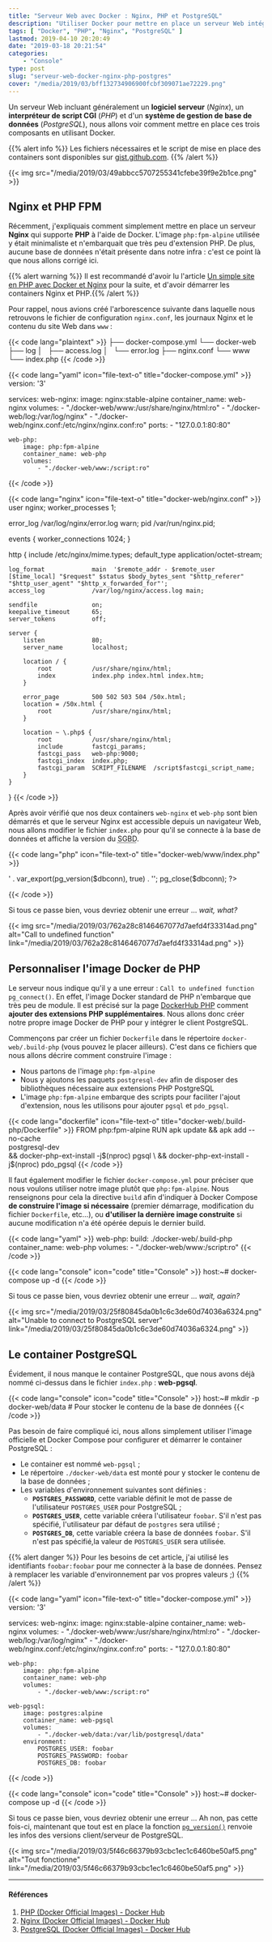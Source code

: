 ```yaml
---
title: "Serveur Web avec Docker : Nginx, PHP et PostgreSQL"
description: "Utiliser Docker pour mettre en place un serveur Web intégrant une base de données PostgreSQL, PHP-FPM et servi par Nginx."
tags: [ "Docker", "PHP", "Nginx", "PostgreSQL" ]
lastmod: 2019-04-10 20:20:49
date: "2019-03-18 20:21:54"
categories:
    - "Console"
type: post
slug: "serveur-web-docker-nginx-php-postgres"
cover: "/media/2019/03/bff132734906900fcbf309071ae72229.png"
---
```


Un serveur Web incluant généralement un **logiciel serveur** (_Nginx_), un **interpréteur de script CGI** (_PHP_) et d'un **système de gestion de base de données** (_PostgreSQL_), nous allons voir comment mettre en place ces trois composants en utilisant Docker.

<!-- more -->

{{% alert info %}}<i class="fa fa-github"></i> Les fichiers nécessaires et le script de mise en place des containers sont disponibles sur [gist.github.com](https://gist.github.com/vonKrafft/18019dedb49eae01035489bbb9ff856c). {{% /alert %}}

{{< img src="/media/2019/03/49abbcc5707255341cfebe39f9e2b1ce.png" >}}

## Nginx et PHP FPM

Récemment, j'expliquais comment simplement mettre en place un serveur **Nginx** qui supporte **PHP** à l'aide de Docker. L'image `php:fpm-alpine` utilisée y était minimaliste et n'embarquait que très peu d'extension PHP. De plus, aucune base de données n'était présente dans notre infra : c'est ce point là que nous allons corrigé ici.

{{% alert warning %}}<i class="fa fa-exclamation-circle"></i> Il est recommandé d'avoir lu l'article [Un simple site en PHP avec Docker et Nginx](/console/simple-site-php-avec-docker-nginx) pour la suite, et d'avoir démarrer les containers Nginx et PHP.{{% /alert %}}

Pour rappel, nous avions créé l'arborescence suivante dans laquelle nous retrouvons le fichier de configuration `nginx.conf`, les journaux Nginx et le contenu du site Web dans `www` :

{{< code lang="plaintext" >}}
├── docker-compose.yml
└── docker-web
    ├── log
    │   ├── access.log
    │   └── error.log
    ├── nginx.conf
    └── www
        └── index.php
{{< /code >}}

{{< code lang="yaml" icon="file-text-o" title="docker-compose.yml" >}}
version: '3'

services:
    web-nginx:
        image: nginx:stable-alpine
        container_name: web-nginx
        volumes:
            - "./docker-web/www:/usr/share/nginx/html:ro"
            - "./docker-web/log:/var/log/nginx"
            - "./docker-web/nginx.conf:/etc/nginx/nginx.conf:ro"
        ports:
            - "127.0.0.1:80:80"

    web-php:
        image: php:fpm-alpine
        container_name: web-php
        volumes:
            - "./docker-web/www:/script:ro"
{{< /code >}}

{{< code lang="nginx" icon="file-text-o" title="docker-web/nginx.conf" >}}
user                       nginx;
worker_processes           1;

error_log                  /var/log/nginx/error.log warn;
pid                        /var/run/nginx.pid;

events {
    worker_connections     1024;
}

http {
    include                /etc/nginx/mime.types;
    default_type           application/octet-stream;
    
    log_format             main  '$remote_addr - $remote_user [$time_local] "$request" $status $body_bytes_sent "$http_referer" "$http_user_agent" "$http_x_forwarded_for"';
    access_log             /var/log/nginx/access.log main;
    
    sendfile               on;
    keepalive_timeout      65;
    server_tokens          off;

    server {
        listen             80;
        server_name        localhost;
        
        location / {
            root           /usr/share/nginx/html;
            index          index.php index.html index.htm;
        }
        
        error_page         500 502 503 504 /50x.html;
        location = /50x.html {
            root           /usr/share/nginx/html;
        }

        location ~ \.php$ {
            root           /usr/share/nginx/html;
            include        fastcgi_params;
            fastcgi_pass   web-php:9000;
            fastcgi_index  index.php;
            fastcgi_param  SCRIPT_FILENAME  /script$fastcgi_script_name;
        }
    }
}
{{< /code >}}

Après avoir vérifié que nos deux containers `web-nginx` et `web-php` sont bien démarrés et que le serveur Nginx est accessible depuis un navigateur Web, nous allons modifier le fichier `index.php` pour qu'il se connecte à la base de données et affiche la version du <abbr title="Système de Gestion de Base de Données">SGBD</abbr>.

{{< code lang="php" icon="file-text-o" title="docker-web/www/index.php" >}}
<?php
$dbconn = pg_connect('host=web-pgsql port=5432 dbname=foobar user=foobar password=foobar')
    or die('Could not connect');
     
echo '<pre>' . var_export(pg_version($dbconn), true) . '</pre>';

pg_close($dbconn);
?>
{{< /code >}}

Si tous ce passe bien, vous devriez obtenir une erreur ... _wait, what?_

{{< img src="/media/2019/03/762a28c8146467077d7aefd4f33314ad.png" alt="Call to undefined function" link="/media/2019/03/762a28c8146467077d7aefd4f33314ad.png" >}}

## Personnaliser l'image Docker de PHP

Le serveur nous indique qu'il y a une erreur : `Call to undefined function pg_connect()`. En effet, l'image Docker standard de PHP n'embarque que très peu de module. Il est précisé sur la page [DockerHub PHP](https://hub.docker.com/_/php) comment **ajouter des extensions PHP supplémentaires**. Nous allons donc créer notre propre image Docker de PHP pour y intégrer le client PostgreSQL.

Commençons par créer un fichier `Dockerfile` dans le répertoire `docker-web/.build-php` (vous pouvez le placer ailleurs). C'est dans ce fichiers que nous allons décrire comment construire l'image :

- Nous partons de l'image `php:fpm-alpine`
- Nous y ajoutons les paquets `postgresql-dev` afin de disposer des bibliothèques nécessaire aux extensions PHP PostgreSQL
- L'image `php:fpm-alpine` embarque des scripts pour faciliter l'ajout d'extension, nous les utilisons pour ajouter `pgsql` et `pdo_pgsql`.

{{< code lang="dockerfile" icon="file-text-o" title="docker-web/.build-php/Dockerfile" >}}
FROM php:fpm-alpine
RUN apk update && apk add --no-cache \
        postgresql-dev \
    && docker-php-ext-install -j$(nproc) pgsql \
    && docker-php-ext-install -j$(nproc) pdo_pgsql
{{< /code >}}

Il faut également modifier le fichier `docker-compose.yml` pour préciser que nous voulons utiliser notre image plutôt que `php:fpm-alpine`. Nous renseignons pour cela la directive `build` afin d'indiquer à Docker Compose **de construire l'image si nécessaire** (premier démarrage, modification du fichier `Dockerfile`, etc...), ou **d'utiliser la dernière image construite** si aucune modification n'a été opérée depuis le dernier build.

{{< code lang="yaml" >}}
web-php:
    build: ./docker-web/.build-php
    container_name: web-php
    volumes:
        - "./docker-web/www:/script:ro"
{{< /code >}}

{{< code lang="console" icon="code" title="Console" >}}
host:~# docker-compose up -d
{{< /code >}}

Si tous ce passe bien, vous devriez obtenir une erreur ... _wait, again?_

{{< img src="/media/2019/03/25f80845da0b1c6c3de60d74036a6324.png" alt="Unable to connect to PostgreSQL server" link="/media/2019/03/25f80845da0b1c6c3de60d74036a6324.png" >}}

## Le container PostgreSQL

Évidement, il nous manque le container PostgreSQL, que nous avons déjà nommé ci-dessus dans le fichier `index.php` : **web-pgsql**.

{{< code lang="console" icon="code" title="Console" >}}
host:~# mkdir -p docker-web/data # Pour stocker le contenu de la base de données
{{< /code >}}

Pas besoin de faire compliqué ici, nous allons simplement utiliser l'image officielle et Docker Compose pour configurer et démarrer le container PostgreSQL :

- Le container est nommé `web-pgsql` ;
- Le répertoire `./docker-web/data` est monté pour y stocker le contenu de la base de données ;
- Les variables d'environnement suivantes sont définies :
    - **`POSTGRES_PASSWORD`**, cette variable définit le mot de passe de l'utilisateur `POSTGRES_USER` pour PostgreSQL ;
    - **`POSTGRES_USER`**, cette variable créera l'utilisateur `foobar`. S'il n'est pas spécifié, l'utilisateur par défaut de `postgres` sera utilisé ;
    - **`POSTGRES_DB`**, cette variable créera la base de données `foobar`. S'il n'est pas spécifié,la valeur de `POSTGRES_USER` sera utilisée.

{{% alert danger %}}<i class="fa fa-exclamation-circle"></i> Pour les besoins de cet article, j'ai utilisé les identifiants `foobar:foobar` pour me connecter à la base de données. Pensez à remplacer les variable d'environnement par vos propres valeurs ;) {{% /alert %}}

{{< code lang="yaml" icon="file-text-o" title="docker-compose.yml" >}}
version: '3'

services:
    web-nginx:
        image: nginx:stable-alpine
        container_name: web-nginx
        volumes:
            - "./docker-web/www:/usr/share/nginx/html:ro"
            - "./docker-web/log:/var/log/nginx"
            - "./docker-web/nginx.conf:/etc/nginx/nginx.conf:ro"
        ports:
            - "127.0.0.1:80:80"

    web-php:
        image: php:fpm-alpine
        container_name: web-php
        volumes:
            - "./docker-web/www:/script:ro"

    web-pgsql:
        image: postgres:alpine
        container_name: web-pgsql
        volumes:
            - "./docker-web/data:/var/lib/postgresql/data"
        environment:
            POSTGRES_USER: foobar
            POSTGRES_PASSWORD: foobar
            POSTGRES_DB: foobar
{{< /code >}}

{{< code lang="console" icon="code" title="Console" >}}
host:~# docker-compose up -d
{{< /code >}}

Si tous ce passe bien, vous devriez obtenir une erreur ... Ah non, pas cette fois-ci, maintenant que tout est en place la fonction [`pg_version()`](https://secure.php.net/manual/fr/function.pg-version.php) renvoie les infos des versions client/serveur de PostgreSQL.

{{< img src="/media/2019/03/5f46c66379b93cbc1ec1c6460be50af5.png" alt="Tout fonctionne" link="/media/2019/03/5f46c66379b93cbc1ec1c6460be50af5.png" >}}

---

#### Références

1. [PHP (Docker Official Images) - Docker Hub](https://hub.docker.com/_/php)
2. [Nginx (Docker Official Images) - Docker Hub](https://hub.docker.com/_/nginx)
3. [PostgreSQL (Docker Official Images) - Docker Hub](https://hub.docker.com/_/postgres)

